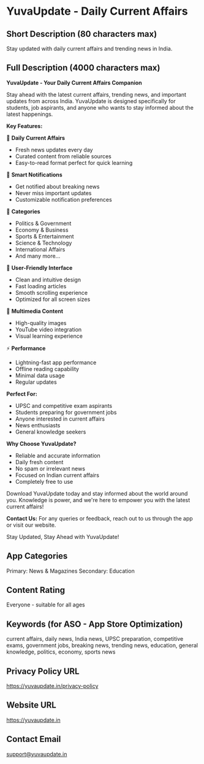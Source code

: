 # YuvaUpdate - Daily Current Affairs

## Short Description (80 characters max)
Stay updated with daily current affairs and trending news in India.

## Full Description (4000 characters max)

**YuvaUpdate - Your Daily Current Affairs Companion**

Stay ahead with the latest current affairs, trending news, and important updates from across India. YuvaUpdate is designed specifically for students, job aspirants, and anyone who wants to stay informed about the latest happenings.

**Key Features:**

📰 **Daily Current Affairs**
- Fresh news updates every day
- Curated content from reliable sources
- Easy-to-read format perfect for quick learning

🔔 **Smart Notifications**
- Get notified about breaking news
- Never miss important updates
- Customizable notification preferences

🎯 **Categories**
- Politics & Government
- Economy & Business
- Sports & Entertainment
- Science & Technology
- International Affairs
- And many more...

📱 **User-Friendly Interface**
- Clean and intuitive design
- Fast loading articles
- Smooth scrolling experience
- Optimized for all screen sizes

🎥 **Multimedia Content**
- High-quality images
- YouTube video integration
- Visual learning experience

⚡ **Performance**
- Lightning-fast app performance
- Offline reading capability
- Minimal data usage
- Regular updates

**Perfect For:**
- UPSC and competitive exam aspirants
- Students preparing for government jobs
- Anyone interested in current affairs
- News enthusiasts
- General knowledge seekers

**Why Choose YuvaUpdate?**
- Reliable and accurate information
- Daily fresh content
- No spam or irrelevant news
- Focused on Indian current affairs
- Completely free to use

Download YuvaUpdate today and stay informed about the world around you. Knowledge is power, and we're here to empower you with the latest current affairs!

**Contact Us:**
For any queries or feedback, reach out to us through the app or visit our website.

Stay Updated, Stay Ahead with YuvaUpdate!

## App Categories
Primary: News & Magazines
Secondary: Education

## Content Rating
Everyone - suitable for all ages

## Keywords (for ASO - App Store Optimization)
current affairs, daily news, India news, UPSC preparation, competitive exams, government jobs, breaking news, trending news, education, general knowledge, politics, economy, sports news

## Privacy Policy URL
https://yuvaupdate.in/privacy-policy

## Website URL
https://yuvaupdate.in

## Contact Email
support@yuvaupdate.in
